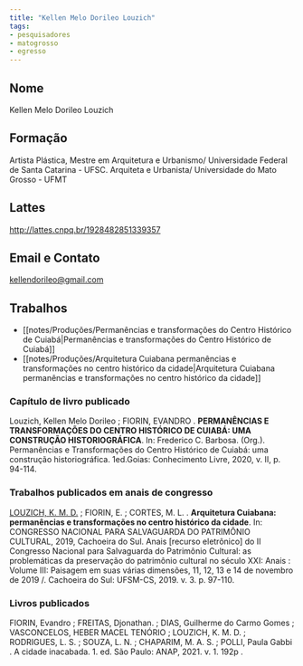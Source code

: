 ```yaml
---
title: "Kellen Melo Dorileo Louzich"
tags: 
- pesquisadores
- matogrosso
- egresso
---
```


## Nome
Kellen Melo Dorileo Louzich

## Formação
Artista Plástica, Mestre em Arquitetura e Urbanismo/ Universidade Federal de Santa Catarina - UFSC. Arquiteta e Urbanista/ Universidade do Mato Grosso - UFMT

## Lattes
http://lattes.cnpq.br/1928482851339357

## Email e Contato
[kellendorileo@gmail.com](mailto:kellendorileo@gmail.com)

## Trabalhos
- [[notes/Produções/Permanências e transformações do Centro Histórico de Cuiabá|Permanências e transformações do Centro Histórico de Cuiabá]]
- [[notes/Produções/Arquitetura Cuiabana permanências e transformações no centro histórico da cidade|Arquitetura Cuiabana permanências e transformações no centro histórico da cidade]]

### Capítulo de livro publicado

Louzich, Kellen Melo Dorileo ; FIORIN, EVANDRO . **PERMANÊNCIAS E TRANSFORMAÇÕES DO CENTRO HISTÓRICO DE CUIABÁ: UMA CONSTRUÇÃO HISTORIOGRÁFICA**. In: Frederico C. Barbosa. (Org.). Permanências e Transformações do Centro Histórico de Cuiabá: uma construção historiográfica. 1ed.Goias: Conhecimento Livre, 2020, v. II, p. 94-114.

 
### Trabalhos publicados em anais de congresso

[LOUZICH, K. M. D.](http://lattes.cnpq.br/1928482851339357) ; FIORIN, E. ; CORTES, M. L. . **Arquitetura Cuiabana: permanências e transformações no centro histórico da cidade**. In: CONGRESSO NACIONAL PARA SALVAGUARDA DO PATRIMÔNIO CULTURAL, 2019, Cachoeira do Sul. Anais [recurso eletrônico] do II Congresso Nacional para Salvaguarda do Patrimônio Cultural: as problemáticas da preservação do patrimônio cultural no século XXI: Anais : Volume III: Paisagem em suas várias dimensões, 11, 12, 13 e 14 de novembro de 2019 /. Cachoeira do Sul: UFSM-CS, 2019. v. 3. p. 97-110.

### Livros publicados

FIORIN, Evandro ; FREITAS, Djonathan. ; DIAS, Guilherme do Carmo Gomes ; VASCONCELOS, HEBER MACEL TENÓRIO ; LOUZICH, K. M. D. ; RODRIGUES, L. S. ; SOUZA, L. N. ; CHAPARIM, M. A. S. ; POLLI, Paula Gabbi . A cidade inacabada. 1. ed. São Paulo: ANAP, 2021. v. 1. 192p .
